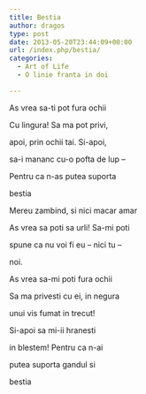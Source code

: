 ```yaml
---
title: Bestia
author: dragos
type: post
date: 2013-05-20T23:44:09+00:00
url: /index.php/bestia/
categories:
  - Art of Life
  - O linie franta in doi

---
```

As vrea sa-ti pot fura ochii
  
Cu lingura! Sa ma pot privi,
  
apoi, prin ochii tai. Si-apoi,
  
sa-i mananc cu-o pofta de lup &#8211;
  
Pentru ca n-as putea suporta
  
bestia

Mereu zambind, si nici macar amar
  
As vrea sa poti sa urli! Sa-mi poti
  
spune ca nu voi fi eu &#8211; nici tu &#8211;<!--more-->


  
noi.

As vrea sa-mi poti fura ochii
  
Sa ma privesti cu ei, in negura
  
unui vis fumat in trecut!
  
Si-apoi sa mi-ii hranesti
  
in blestem! Pentru ca n-ai
  
putea suporta gandul si
  
bestia